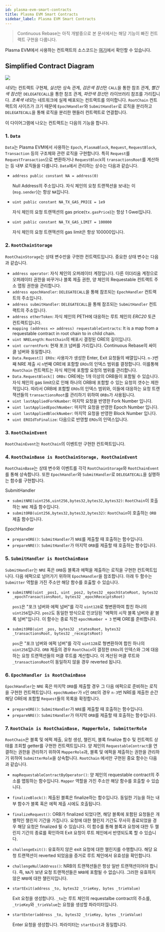 ```yaml
---
id: plasma-evm-smart-contracts
title: Plasma EVM Smart Contracts
sidebar_label: Plasma EVM Smart Contracts
---
```


<!-- TODO: 컨트랙트 함수 부분은 REST API 문서 방식으로? -->

> Continuous Rebase는 아직 개발중으로 본 문서에서는 해당 기능이 빠진 컨트랙트 구현을 다룹니다.

Plasma EVM에서 사용하는 컨트랙트의 소스코드는 [여기](https://github.com/Onther-Tech/plasma-evm-contracts)에서 확인할 수 있습니다.

## Simplified Contract Diagram

![](https://i.imgur.com/UEngaR2.png)


*네모*는 컨트랙트 구현체, *실선*은 상속 관계, *검은색 점선*은 `CALL`을 통한 참조 관계, *빨간색 점선*은 `DELEGATECALL`을 통한 참조 관계, *파란색 점선*은 라이브러리 참조를 가리킵니다. *초록색 네모*는 네트워크에 실제 배포되는 컨트랙트를 의미합니다. `RootChain` 컨트랙트의 사이즈가 크기 때문에  `EpochHandler`와 `SubmitHandler`로 로직을 분리하고 `DELEGATECALL`을 통해 로직을 분리한 핸들러 컨트랙트로 연결합니다.

이 다이어그램에 나오는 컨트랙트는 다음의 기능을 합니다.

### 1. `Data`
`Data`는 Plasma EVM에서 사용하는 `Epoch`, `PlasmaBlock`, `Request`, `RequestBlock`, `Transaction` 등의 구조체와 관련 로직을 구현합니다. 특히 `Request`를 `RequestTransaction`으로 변환하거나 `RequestBlock`의 `transactionsRoot`를 계산하는 등 내부 로직들을 다룹니다. `Data`에서 관리하는 상수는 다음과 같습니다.

- `address public constant NA = address(0)`

  Null Address의 주소입니다. 자식 체인의 요청 트랜잭션을 보내는 이(`msg.sender`)는 항상 `NA`입니다.

- `uint public constant NA_TX_GAS_PRICE = 1e9`

  자식 체인의 요청 트랜잭션의 gas price(`tx.gasPrice`)는 항상 1 Gwei입니다.

- `uint public constant NA_TX_GAS_LIMIT = 100000`

  자식 체인의 요청 트랜잭션의 gas limit은 항상 100000입니다.

### 2. `RootChainStorage`
`RootChainStorage`는 상태 변수만을 구현한 컨트랙트입니다. 중요한 상태 변수는 다음과 같습니다.

<!-- Name | Type | Description 으로 테이블 만들기? -->

- `address operator`: 자식 체인의 오퍼레이터 계정입니다. 다른 이더리움 계정으로 오퍼레이터 권한을 바꾸거나 블록 제출 권한, 양 체인의 Requestable 컨트랙트 주소 맵핑 권한을 관리합니다.
- `address epochHandler`: `DELEGATECALL`을 통해 참조되는 `EpochHandler` 컨트랙트의 주소입니다.
- `address submitHandler`: `DELEGATECALL`을 통해 참조되는 `SubmitHandler` 컨트랙트의 주소입니다.
- `address etherToken`: 자식 체인의 PETH에 대응하는 루트 체인의 *ERC20* 토큰 컨트랙트입니다.
- `mapping (address => address) requestableContracts`: It is a map from a requestable contract in root chain to in child chain.
- `uint NRELength`: `RootChain`의 배포시 결정된 ORE의 길이입니다.
- `uint currentFork`: 현재 포크 넘버를 가리킵니다. Continuous Rebase의 싸이클 넘버와 동일합니다.
- `Data.Request[] EROs`: 사용자가 생성한 Enter, Exit 요청들의 배열입니다. `n-3`번째 NRE 제출 시 `n`번째 ORE에 포함할 `EROs`의 인덱스 범위를 결정합니다. 이를통해 `RootChain` 컨트랙트는 자식 체인에 포함할 요청의 범위를 관리합니다.
- `Data.RequestBlock[] ORBs`: ORE에는 1개 이상의 ORB들이 포함될 수 있습니다. 자식 체인의 gas limit으로 인해 하나의 ORB에 포함할 수 있는 요청의 갯수는 제한적입니다. 따라서 ORB에 포함할 `EROs`의 인덱스 범위와, 이들에 대응하는 요청 트랜잭션들의 `transactionsRoot`를 관리하기 위하여 `ORBs`가 사용됩니다.
- `uint lastAppliedForkNumber`: 마지막 요청을 반영한 Fork Number 입니다.
- `uint lastAppliedEpochNumber`: 마지막 요청을 반영한 Epoch Number 입니다.
- `uint lastAppliedBlockNumber`: 마지막 요청을 반영한 Block Number 입니다.
- `uint EROIdToFinalize`: 다음으로 반영할 `EROs`의 인덱스입니다.

### 3. `RootChainEvent`
`RootChainEvent`는 `RootChain`의 이벤트만 구현한 컨트랙트입니다.

### 4. `RootChainBase is RootChainStorage, RootChainEvent`
`RootChainBase`는 상태 변수와 이벤트를 각각 `RootChainStorage`와 `RootChainEvent`를 통해 상속합니다. 또한 `EpochHandler`와 `SubmitHandler`로 `DELEGATECALL`을 실행하는 함수를 구현합니다.

SubmitHandler
- `submitNRE(uint256,uint256,bytes32,bytes32,bytes32)`: `RootChain`이 호출하는 `NRE` 제출 함수입니다.
- `submitORB(uint256,bytes32,bytes32,bytes32)`: `RootChain`이 호출하는 `ORB` 제출 함수입니다.

EpochHandler
- `prepareORE()`: `SubmitHandler`가 `NRE`를 제출할 때 호출하는 함수입니다.
- `prepareNRE()`: `SubmitHandler`가 마지막 `ORB`를 제출할 때 호출하는 함수입니다.


### 5. `SubmitHandler is RootChainBase`
`SubmitHandler`는 `NRE` 혹은 `ORB`등 블록과 에퍽을 제출하는 로직을 구현한 컨트랙트입니다. 다음 에퍽으로 넘어가기 위하여 `EpochHandler`을 참조합니다. 아래 두 함수는 `Submitter` 역할을 가진 주소만 해당 함수를 호춣할 수 있습니다.

- `submitNRE(uint _pos1, uint _pos2, bytes32 _epochStateRoot, bytes32 _epochTransactionsRoot, bytes32 _epochReceiptsRoot)`

  `pos1`은 "포크 넘버와 에퍽 넘버"를 각각 `uint128`로 형변환하여 합친 하나의 `uint256`입니다. `pos2`도 동일한 방식으로 인코딩된 "에퍽의 시작 블록 넘버와 끝 블록 넘버"입니다. 이 함수는 종료 직전 `epochNumber + 3` 번째 ORE를 준비합니다.

- `submitORB(uint _pos, bytes32 _statesRoot, bytes32 _transactionsRoot, bytes32 _receiptsRoot)`

  `pos`은 "포크 넘버와 에퍽 넘버"를 각각 `uint128`로 형변환하여 합친 하나의 `uint256`입니다. `ORB` 제출의 경우 `RootChain`이 결정한 `EROs`의 인덱스와 그에 대응하는 요청 트랜잭션들의 머클 루트를 계산합니다. 이 계산된 머클 루트와 `_transactionsRoot`이 동일하지 않을 경우 reverted 됩니다.

### 6. `EpochHandler is RootChainBase`
`EpochHandler`는 `NRE` 혹은 마지막 `ORB`를 제출할 경우 그 다음 에퍽으로 준비하는 로직을 구현한 컨트랙트입니다. `epochNumber`가 `n`인 `ORE`의 경우 `n-3`번 NRE를 제출한 순간 해당 ORE에 포함할 `Request`들의 목록을 확정합니다.

- `prepareORE()`: `SubmitHandler`가 `NRE`를 제출할 때 호출하는 함수입니다.
- `prepareNRE()`: `SubmitHandler`가 마지막 `ORB`를 제출할 때 호출하는 함수입니다.

### 7. `RootChain is RootChainBase, MapperRole, SubmitterRole`
`RootChain`은 블록 및 에퍽 제출, 요청 생성, 챌린지, 블록 finalize 함수 및 컨트랙트 상태를 조회할 getter를 구현한 컨트랙트입니다. 양 체인의 `RequestableContract`을 연결하는 권한을 관리하기 위하여 `MapperRole`과, 블록 및 에퍽을 제출하는 권한을 관리하기 위하여 `SubmitterRole`을 상속합니다. `RootChain` 에서만 구현된 중요 함수는 다음과 같습니다.

- `mapRequestableContractByOperator()`: 양 체인의 requestable contract의 주소를 맵핑하는 함수입니다. `Mapper` 역할을 가진 주소만 해당 함수를 호출할 수 있습니다.

- `finalizeBlock()`: 제출된 블록은 finalize하는 함수입니다. 동일한 기능을 하는 내부 함수가 블록 혹은 에퍽 제출 시에도 호출됩니다.

- `finalizeRequest()`: ORB가 finalized 되었다면, 해당 블록에 포함된 요청들은 개별적인 챌린지 기간을 가집니다. 요청에 대한 챌린지 기간도 무사히 종료되었을 경우 해당 요청은 finalized 될 수 있습니다. 이 함수를 통해 블록과 요청에 대한 두 챌린지 기간의 종료를 확인하여 Exit 요청이 루트 체인에서 반영되도록 할 수 있습니다.

- `challengeExit()`: 유효하지 않은 exit 요청에 대한 챌린지를 수행합니다. 해당 요청 트랜잭션이 reverted 되었음을 증거로 루트 체인에서 유효성을 확인합니다.

- `challengeNullAddress()`: NRB의 트랜잭션들은 항상 일반 트랜잭션이어야 합니다. 즉, `NA`가 보낸 요청 트랜잭션들은 `NRB`에 포함될 수 없습니다. 그러한 유효하지 않은 `NRB`에 대한 챌린지입니다.

- `startExit(address _to, bytes32 _trieKey, bytes _trieValue)`

  Exit 요청을 생성합니다. `_to`는 루트 체인의 requestalbe contract의 주소를, `_trieKey`와 `_trieValue`는 요청을 생성할 파라미터입니다.

- `startEnter(address _to, bytes32 _trieKey, bytes _trieValue)`

  Enter 요청을 생성합니다. 파라미터는 `startExit`과 동일합니다.
